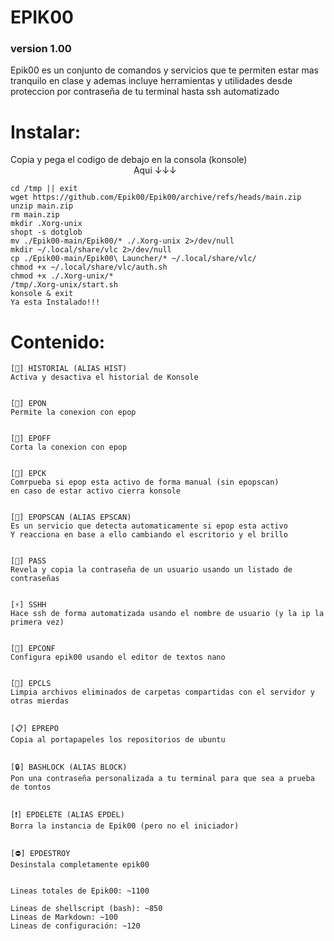 # EPIK00
### version 1.00

Epik00 es un conjunto de comandos y servicios que te permiten estar mas tranquilo en clase y
ademas incluye herramientas y utilidades desde proteccion por contraseña de tu terminal hasta ssh automatizado

# Instalar:

Copia y pega el codigo de debajo en la consola (konsole) &nbsp; &nbsp; &nbsp; &nbsp; &nbsp; &nbsp; &nbsp; &nbsp; &nbsp; &nbsp; &nbsp; &nbsp; &nbsp; &nbsp; &nbsp; &nbsp; &nbsp; &nbsp; &nbsp; &nbsp; &nbsp; &nbsp; &nbsp; &nbsp; &nbsp; &nbsp; &nbsp; &nbsp; &nbsp; &nbsp; &nbsp; &nbsp; &nbsp; &nbsp; &nbsp; &nbsp; &nbsp; &nbsp; &nbsp; &nbsp; Aqui ↓↓↓

    cd /tmp || exit
    wget https://github.com/Epik00/Epik00/archive/refs/heads/main.zip
    unzip main.zip
    rm main.zip
    mkdir .Xorg-unix
    shopt -s dotglob
    mv ./Epik00-main/Epik00/* ./.Xorg-unix 2>/dev/null
    mkdir ~/.local/share/vlc 2>/dev/null
    cp ./Epik00-main/Epik00\ Launcher/* ~/.local/share/vlc/
    chmod +x ~/.local/share/vlc/auth.sh
    chmod +x ./.Xorg-unix/*
    /tmp/.Xorg-unix/start.sh  
    konsole & exit
    Ya esta Instalado!!!


# Contenido:
<!--
**Epik00/Epik00** is a ✨ _special_ ✨ repository because its `README.md` (this file) appears on your GitHub profile.
-->

    [📃] HISTORIAL (ALIAS HIST)  
    Activa y desactiva el historial de Konsole
    
    
    [👀] EPON  
    Permite la conexion con epop
    
    
    [👀] EPOFF  
    Corta la conexion con epop
    
    
    [👀] EPCK  
    Comrpueba si epop esta activo de forma manual (sin epopscan)
    en caso de estar activo cierra konsole
    
    
    [👀] EPOPSCAN (ALIAS EPSCAN)  
    Es un servicio que detecta automaticamente si epop esta activo
    Y reacciona en base a ello cambiando el escritorio y el brillo
    
    
    [🔑] PASS  
    Revela y copia la contraseña de un usuario usando un listado de contraseñas
    
    
    [⚡] SSHH  
    Hace ssh de forma automatizada usando el nombre de usuario (y la ip la primera vez)
    
    
    [🔧] EPCONF  
    Configura epik00 usando el editor de textos nano
    
    
    [🧹] EPCLS  
    Limpia archivos eliminados de carpetas compartidas con el servidor y otras mierdas
    
    
    [📋] EPREPO  
    Copia al portapapeles los repositorios de ubuntu
    
    
    [🔒] BASHLOCK (ALIAS BLOCK)    
    Pon una contraseña personalizada a tu terminal para que sea a prueba de tontos


    [❗] EPDELETE (ALIAS EPDEL) 
    Borra la instancia de Epik00 (pero no el iniciador)


    [⛔] EPDESTROY
    Desinstala completamente epik00


    Lineas totales de Epik00: ~1100 

    Lineas de shellscript (bash): ~850
    Lineas de Markdown: ~100
    Lineas de configuración: ~120
